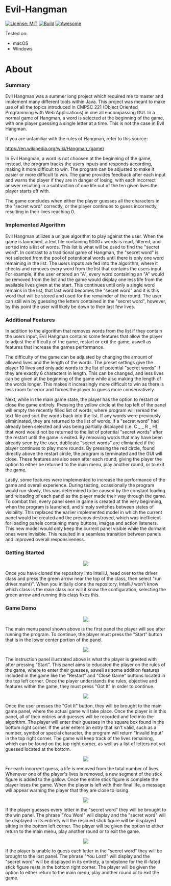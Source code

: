# Evil-Hangman
[![License: MIT](https://img.shields.io/badge/License-MIT-yellow.svg)](https://opensource.org/licenses/MIT)
[![Build](https://img.shields.io/badge/Build-passing-<COLOR>.svg)](https://shields.io/)
[![Awesome](https://cdn.rawgit.com/sindresorhus/awesome/d7305f38d29fed78fa85652e3a63e154dd8e8829/media/badge.svg)](https://github.com/sindresorhus/awesome)  

Tested on:
- macOS
- Windows

# About

### Summary
Evil Hangman was a summer long project which required me to master and implement many different tools within Java. This project was meant to make use of all the topics introduced in CMPSC 221 (Object Oriented Programming with Web Applications) in one all encompassing GUI. In a normal game of Hangman, a word is selected at the beginning of the game, with one player guessing a single letter at a time. This is not the case in Evil Hangman. 

If you are unfamiliar with the rules of Hangman, refer to this source:

https://en.wikipedia.org/wiki/Hangman_(game)

In Evil Hangman, a word is not choosen at the beginning of the game, instead, the program tracks the users inputs and responds according, making it more difficult to win. The program can be adjusted to make it easier or more difficult to win. The game provides feedback after each input and warns the player if they are in danger of losing, with each incorrect answer resulting in a subtraction of one life out of the ten given lives the player starts off with. 

The game concludes when either the player guesses all the characters in the "secret word" correctly, or the player continues to guess incorrectly, resulting in their lives reaching 0. 

### Implemented Algorithm 
Evil Hangman utilizes a unique algorithm to play against the user. When the game is launched, a text file containing 9000+ words is read, filtered, and sorted into a list of words. This list is what will be used to find the "secret word". In contrast to a traditional game of Hangman, the "secret word" is not selected from the pool of potentional words until there is only one word remaining in the list. The users inputs are fed into the algorithm, where it checks and removes every word from the list that contains the users input. For example, if the user entered an "A", every word containing an "A" would be removed from the list and the game would display one less life from the available lives given at the start. This continues until only a single word remains in the list, that last word becomes the "secret word" and it is this word that will be stored and used for the remainder of the round. The user can still win by guessing the letters contained in the "secret word", however, by this point the user will likely be down to their last few lives. 

### Additional Features
In addition to the algorithm that removes words from the list if they contain the users input, Evil Hangman contains some features that allow the player to adjust the difficulty of the game, restart or exit the game, aswell as features that increase the games performance. 

The difficulty of the game can be adjusted by changing the amount of allowed lives and the length of the words. The preset settings give the player 10 lives and only add words to the list of potential "secret words" if they are exactly 6 characters in length. This can be changed, and less lives can be given at the beginning of the game while also making the length of the words longer. This makes it increasingly more difficult to win as there is less room for error and forces the player to guess more conservatively. 

Next, while in the main game state, the player has the option to restart or close the game entirely. Pressing the yellow circle at the top left of the panel will empty the recently filled list of words, where program will reread the text file and sort the words back into the list. If any words were previously elimininated, they are returned to the list of words. If a "secret word" had already been selected and was being partially displayed (i.e. C _ _ R _ H), that word would not be returned to the list of potential "secret words" after the restart until the game is exited. By removing words that may have been already seen by the user, dublicate "secret words" are elimianted if the player continues to play more rounds. By pressing the red circle, found directly above the restart circle, the program is terminated and the GUI will close. These features are also seen after each round, giving the player the option to either be returned to the main menu, play another round, or to exit the game. 

Lastly, some features were implemented to increase the performance of the game and overall experience. During testing, ocassionally the program would run slowly, this was determined to be caused by the constant loading and reloading of each panel as the player made their way through the game. To combat this, every panel seen in game is created at the very beginning, when the program is launched, and simply switches between states of visibility. This replaced the earlier implemented model in which the current panel would be created and the previous destroyed, which was inefficient for loading panels containing many buttons, images and action listeners. This new model would only keep the current panel visible while the dormant ones were invisible. This resulted in a seamless transition between panels and improved overall responsiveness. 


### Getting Started 

<p align="center">
<img src= "https://github.com/UbriJr/Evil-Hangman/blob/master/images/run.png" />
</p>

Once you have cloned the repository into IntelliJ, head over to the driver class and press the green arrow near the top of the class, then select "run driver.main()". When you initially clone the repository, IntelliJ won't know which class is the main class nor will it know the configuration, selecting the green arrow and running this class fixes this. 


### Game Demo


<p align="center">
<img src= "https://github.com/UbriJr/Evil-Hangman/blob/master/images/x1.png" />
</p>

The main menu panel shown above is the first panel the player will see after running the program. To continue, the player must press the "Start" button that is in the lower center portion of the panel.



<p align="center">
<img src= "https://github.com/UbriJr/Evil-Hangman/blob/master/images/x2.png" />
</p>

The instruction panel illustrated above is what the player is greeted with after pressing "Start". This panel aims to educated the player on the rules of the game, where to enter their guesses, aswell as some addition features included in the game like the "Restart" and "Close Game" buttons located in the top left corner. Once the player understands the rules, objective and features within the game, they must press "Got It" in order to continue. 



<p align="center">
<img src= "https://github.com/UbriJr/Evil-Hangman/blob/master/images/x3.png" />
</p>

Once the user presses the "Got It" button, they will be brought to the main game panel, where the actual game will take place. Once the player is in this panel, all of their entries and guesses will be recorded and fed into the algorithm. The player will enter their guesses in the square box found in the bottom right corner. If the user enters an entry that isn't valid, such as a number, symbol or special character, the program will return "Invalid Input" in the top right corner. The game will keep track of the lives remaining, which can be found on the top right corner, as well as a list of letters not yet guessed located at the bottom.



<p align="center">
<img src="https://github.com/UbriJr/Evil-Hangman/blob/master/images/x4.png" />
</p>

For each incorrect guess, a life is removed from the total number of lives. Whenever one of the player's lives is removed, a new segment of the stick figure is added to the gallow. Once the entire stick figure is complete the player loses the game. When the player is left with their final life, a message will appear warning the player that they are close to losing.


<p align="center">
<img src="https://github.com/UbriJr/Evil-Hangman/blob/master/images/x5.png" />
</p>

If the player guesses every letter in the "secret word" they will be brought to the win panel. The phrase "You Won!" will display and the "secret word" will be displayed in its entirety will the rescued stick figure will be displayed sitting in the bottom left corner. The player will be given the option to either return to the main menu, play another round or to exit the game.



<p align="center">
<img src="https://github.com/UbriJr/Evil-Hangman/blob/master/images/x6.png" />
</p>

If the player is unable to guess each letter in the "secret word" they will be brought to the lost panel. The phrase "You Lost!" will display and the "secret word" will be displayed in its entirety, a tombstone for the ill-fated stick figure rests in the bottom right corner. The player will be given the option to either return to the main menu, play another round or to exit the game.


